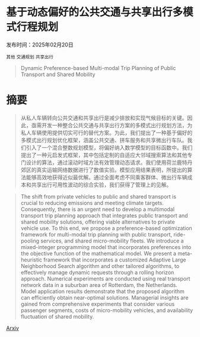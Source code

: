 # 基于动态偏好的公共交通与共享出行多模式行程规划

发布时间：2025年02月20日

`其他` `交通规划` `共享出行`

> Dynamic Preference-based Multi-modal Trip Planning of Public Transport and Shared Mobility

# 摘要

> 从私人车辆转向公共交通和共享出行是减少排放和实现气候目标的关键。因此，亟需开发一种整合公共交通与共享出行方案的多模式出行规划方法，为私人车辆使用提供切实可行的替代方案。为此，我们提出了一种基于偏好的多模式出行规划优化框架，涵盖公共交通、拼车服务和共享微出行车队。我们引入了一个混合整数规划模型，将偏好纳入数学模型的目标函数中。我们提出了一种元启发式框架，其中包括定制的自适应大邻域搜索算法和其他专门设计的算法，通过滚动时域方法有效管理动态请求。我们使用荷兰鹿特丹郊区的真实运输网络数据进行了数值实验。模型应用结果表明，所提出的算法能够高效地获得近似最优解。通过全面考虑不同乘客群体、微出行车辆成本和共享出行可用性波动的综合实验，我们获得了管理上的见解。

> The shift from private vehicles to public and shared transport is crucial to reducing emissions and meeting climate targets. Consequently, there is an urgent need to develop a multimodal transport trip planning approach that integrates public transport and shared mobility solutions, offering viable alternatives to private vehicle use. To this end, we propose a preference-based optimization framework for multi-modal trip planning with public transport, ride-pooling services, and shared micro-mobility fleets. We introduce a mixed-integer programming model that incorporates preferences into the objective function of the mathematical model. We present a meta-heuristic framework that incorporates a customized Adaptive Large Neighborhood Search algorithm and other tailored algorithms, to effectively manage dynamic requests through a rolling horizon approach. Numerical experiments are conducted using real transport network data in a suburban area of Rotterdam, the Netherlands. Model application results demonstrate that the proposed algorithm can efficiently obtain near-optimal solutions. Managerial insights are gained from comprehensive experiments that consider various passenger segments, costs of micro-mobility vehicles, and availability fluctuation of shared mobility.

[Arxiv](https://arxiv.org/abs/2502.14528)